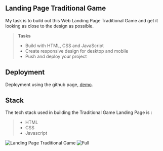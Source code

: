 ##  Landing Page Traditional Game

My task is to build out this Web Landing Page Traditional Game and get it looking as close to the design as possible.

> **Tasks**
> - Build with HTML, CSS and JavaScript
> - Create responsive design for desktop and mobile
> - Push and deploy your project

## Deployment
Deployment using the github page, [demo](https://syarifulumam.github.io/Assignment1_Muchamad_Syariful_Umam).

## Stack
The tech stack used in building the Traditional Game Landing Page is :
> - HTML
> - CSS
> - Javascript

![Landing Page Traditional Game](https://i.ibb.co.com/YdSKfhH/New-Project-1.jpg)
![Full](https://i.ibb.co.com/tq3swkp/assignment1.webp)
